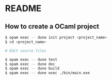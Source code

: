 # README

## How to create a OCaml project

```bash
$ opam exec -- dune init project <project_name>
$ cd <project_name>

# Edit source files

$ opam exec -- dune test
$ opam exec -- dune doc
$ opam exec -- dune build
$ opam exec -- dune exec ./bin/main.exe
```
